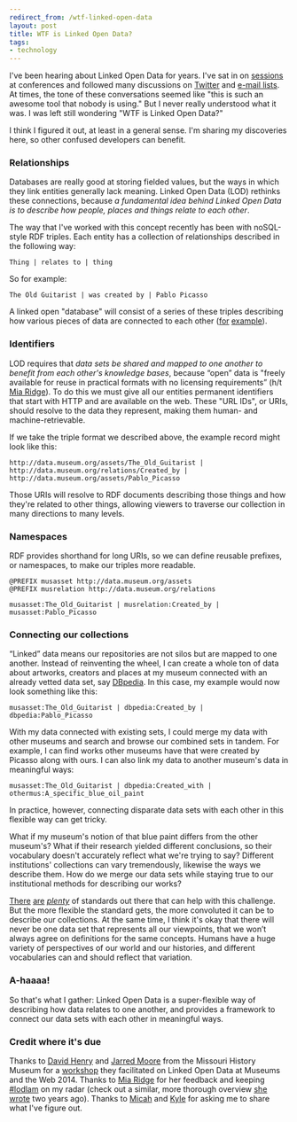 ```yaml
---
redirect_from: /wtf-linked-open-data
layout: post
title: WTF is Linked Open Data?
tags:
- technology
---
```

I've been hearing about Linked Open Data for years. I've sat in on [sessions](http://www.museumsandtheweb.com/mw2011/session/linked_data.html) at conferences and followed many discussions on [Twitter](https://twitter.com/search?q=%23lodlam) and [e-mail lists](https://groups.google.com/forum/#!forum/lod-lam). At times, the tone of these conversations seemed like "this is such an awesome tool that nobody is using." But I never really understood what it was. I was left still wondering "WTF is Linked Open Data?"

I think I figured it out, at least in a general sense. I'm sharing my discoveries here, so other confused developers can benefit. 

### Relationships
Databases are really good at storing fielded values, but the ways in which they link entities generally lack meaning. Linked Open Data (LOD) rethinks these connections, because _a fundamental idea behind Linked Open Data is to describe how people, places and things relate to each other_. 

The way that I've worked with this concept recently has been with noSQL-style RDF triples. Each entity has a collection of relationships described in the following way:

    Thing | relates to | thing    

So for example:

    The Old Guitarist | was created by | Pablo Picasso    

A linked open "database" will consist of a series of these triples describing how various pieces of data are connected to each other ([for](http://dbpedia.org/page/The_Old_Guitarist) [example](https://www.wikidata.org/wiki/Q3228112)).

### Identifiers
LOD requires that _data sets be shared and mapped to one another to benefit from each other's knowledge bases_, because “open” data is "freely available for reuse in practical formats with no licensing requirements” (h/t [Mia Ridge](http://www.miaridge.com/keynote-from-strings-to-things-lodlam-melbourne-workshop)). To do this we must give all our entities permanent identifiers that start with HTTP and are available on the web. These "URL IDs", or URIs, should resolve to the data they represent, making them human- and machine-retrievable. 

If we take the triple format we described above, the example record might look like this:

    http://data.museum.org/assets/The_Old_Guitarist | http://data.museum.org/relations/Created_by | http://data.museum.org/assets/Pablo_Picasso    

Those URIs will resolve to RDF documents describing those things and how they're related to other things, allowing viewers to traverse our collection in many directions to many levels. 

### Namespaces
RDF provides shorthand for long URIs, so we can define reusable prefixes, or namespaces, to make our triples more readable. 

    @PREFIX musasset http://data.museum.org/assets
    @PREFIX musrelation http://data.museum.org/relations
    
    musasset:The_Old_Guitarist | musrelation:Created_by | musasset:Pablo_Picasso    

### Connecting our collections
“Linked” data means our repositories are not silos but are mapped to one another. Instead of reinventing the wheel, I can create a whole ton of data about artworks, creators and places at my museum connected with an already vetted data set, say [DBpedia](http://wiki.dbpedia.org/Ontology). In this case, my example would now look something like this:

    musasset:The_Old_Guitarist | dbpedia:Created_by | dbpedia:Pablo_Picasso    

With my data connected with existing sets, I could merge my data with other museums and search and browse our combined sets in tandem. For example, I can find works other museums have that were created by Picasso along with ours. I can also link my data to another museum's data in meaningful ways:

    musasset:The_Old_Guitarist | dbpedia:Created_with | othermus:A_specific_blue_oil_paint    

In practice, however, connecting disparate data sets with each other in this flexible way can get tricky. 

What if my museum's notion of that blue paint differs from the other museum's? What if their research yielded different conclusions, so their vocabulary doesn't accurately reflect what we're trying to say? Different institutions' collections can vary tremendously, likewise the ways we describe them. How do we merge our data sets while staying true to our institutional methods for describing our works?

[There](http://dublincore.org/) [are](http://wiki.dbpedia.org/Ontology) _[plenty](http://www.cidoc-crm.org/)_ of standards out there that can help with this challenge. But the more flexible the standard gets, the more convoluted it can be to describe our collections. At the same time, I think it's okay that there will never be one data set that represents all our viewpoints, that we won’t always agree on definitions for the same concepts. Humans have a huge variety of perspectives of our world and our histories, and different vocabularies can and should reflect that variation. 

### A-haaaa!
So that's what I gather: Linked Open Data is a super-flexible way of describing how data relates to one another, and provides a framework to connect our data sets with each other in meaningful ways. 

### Credit where it's due
Thanks to [David Henry](https://twitter.com/dhenry314) and [Jarred Moore](https://twitter.com/jarredmoore) from the Missouri History Museum for a [workshop](http://mw2014.museumsandtheweb.com/proposals/an-introduction-to-linked-open-data-for-museums/) they facilitated on Linked Open Data at Museums and the Web 2014. Thanks to [Mia Ridge](https://twitter.com/mia_out) for her feedback and keeping [#lodlam](http://lodlam.net/) on my radar (check out a similar, more thorough overview [she wrote](http://www.miaridge.com/keynote-from-strings-to-things-lodlam-melbourne-workshop) two years ago). Thanks to [Micah](https://twitter.com/micahwalter) and [Kyle](https://twitter.com/kjaebker) for asking me to share what I've figure out.

